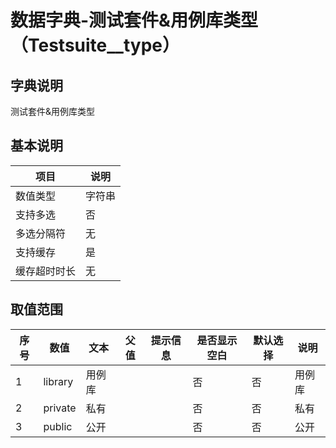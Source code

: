 # 数据字典-测试套件&用例库类型（Testsuite__type）
## 字典说明
测试套件&用例库类型

## 基本说明
| 项目 | 说明 |
| -- | -- |
| 数值类型 | 字符串 |
| 支持多选 | 否 |
| 多选分隔符 | 无 |
| 支持缓存 | 是 |
| 缓存超时时长 | 无 |

## 取值范围
| 序号 | 数值 | 文本 | 父值 | 提示信息 | 是否显示空白 | 默认选择 | 说明 |
| -- | -- | -- | -- | -- | -- | -- | -- |
| 1 | library | 用例库 |  |  | 否 | 否 | 用例库 |
| 2 | private | 私有 |  |  | 否 | 否 | 私有 |
| 3 | public | 公开 |  |  | 否 | 否 | 公开 |

